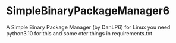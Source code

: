 # SimpleBinaryPackageManager6
A Simple Binary Package Manager (by DanLP6) for Linux
you need python3.10 for this and some oter things in requirements.txt

